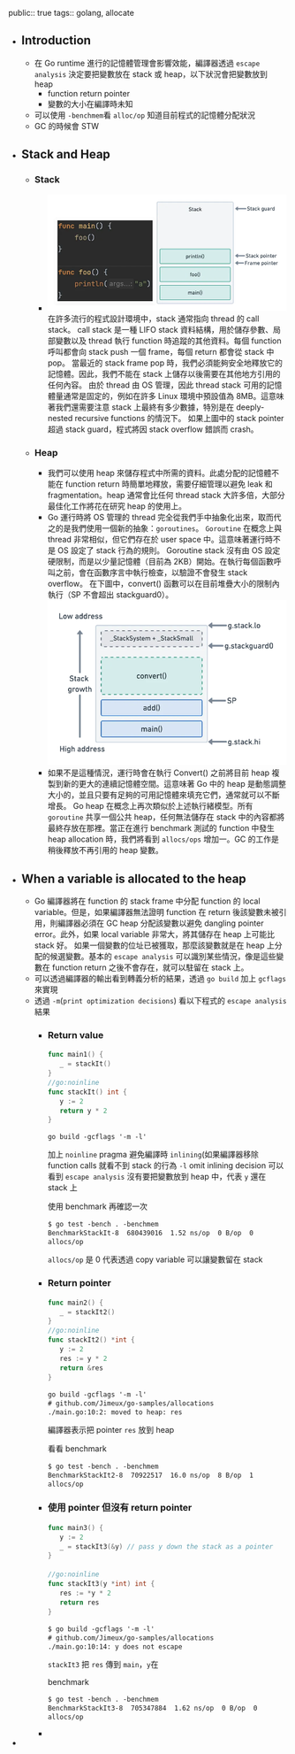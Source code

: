 public:: true
tags:: golang, allocate

- ## Introduction
	- 在 Go runtime 進行的記憶體管理會影響效能，編譯器透過 `escape analysis` 決定要把變數放在 stack 或 heap，以下狀況會把變數放到 heap
		- function return pointer
		- 變數的大小在編譯時未知
	- 可以使用 `-benchmem`看 `alloc/op` 知道目前程式的記憶體分配狀況
	- GC 的時候會 STW
- ## Stack and Heap
	- ### Stack
		- ![image.png](../assets/image_1727526133129_0.png) 
		  在許多流行的程式設計環境中，stack 通常指向 thread 的 call stack。
		  call stack 是一種 LIFO stack 資料結構，用於儲存參數、局部變數以及 thread 執行 function 時追蹤的其他資料。每個 function 呼叫都會向 stack push 一個 frame，每個 return 都會從 stack 中 pop。
		  當最近的 stack frame pop 時，我們必須能夠安全地釋放它的記憶體。因此，我們不能在 stack 上儲存以後需要在其他地方引用的任何內容。
		  由於 thread 由 OS 管理，因此 thread stack 可用的記憶體量通常是固定的，例如在許多 Linux 環境中預設值為 8MB。這意味著我們還需要注意 stack 上最終有多少數據，特別是在 deeply-nested recursive functions 的情況下。
		  如果上圖中的 stack pointer 超過 stack guard，程式將因 stack overflow 錯誤而 crash。
	- ### Heap
		- 我們可以使用 heap 來儲存程式中所需的資料。此處分配的記憶體不能在 function return 時簡單地釋放，需要仔細管理以避免 leak 和 fragmentation。heap 通常會比任何 thread stack 大許多倍，大部分最佳化工作將花在研究 heap 的使用上。
		- Go 運行時將 OS 管理的 thread 完全從我們手中抽象化出來，取而代之的是我們使用一個新的抽象：`goroutines`。 
		  `Goroutine` 在概念上與 thread 非常相似，但它們存在於 user space 中。這意味著運行時不是 OS 設定了 stack 行為的規則。
		  Goroutine stack 沒有由 OS 設定硬限制，而是以少量記憶體（目前為 2KB）開始。在執行每個函數呼叫之前，會在函數序言中執行檢查，以驗證不會發生 stack overflow。
		  在下圖中，convert() 函數可以在目前堆疊大小的限制內執行（SP 不會超出 stackguard0）。
		  ![image.png](../assets/image_1727526407993_0.png)
		- 如果不是這種情況，運行時會在執行 Convert() 之前將目前 heap 複製到新的更大的連續記憶體空間。這意味著 Go 中的 heap 是動態調整大小的，並且只要有足夠的可用記憶體來填充它們，通常就可以不斷增長。
		  Go heap 在概念上再次類似於上述執行緒模型。所有 `goroutine` 共享一個公共 heap，任何無法儲存在 stack 中的內容都將最終存放在那裡。當正在進行 benchmark 測試的 function 中發生 heap allocation 時，我們將看到 `allocs/ops` 增加一。GC 的工作是稍後釋放不再引用的 heap 變數。
- ## When a variable is allocated to the heap
	- Go 編譯器將在 function 的 stack frame 中分配 function 的 local variable。但是，如果編譯器無法證明 function 在 return 後該變數未被引用，則編譯器必須在 GC heap 分配該變數以避免 dangling pointer error。此外，如果 local variable 非常大，將其儲存在 heap 上可能比 stack 好。
	  如果一個變數的位址已被獲取，那麼該變數就是在 heap 上分配的候選變數。基本的 `escape analysis` 可以識別某些情況，像是這些變數在 function return 之後不會存在，就可以駐留在 stack 上。
	- 可以透過編譯器的輸出看到轉義分析的結果，透過 `go build` 加上 `gcflags` 來實現
	- 透過 `-m`(`print optimization decisions`) 看以下程式的 `escape analysis` 結果
		- ### Return value
		  ```go
		  func main1() {
		     _ = stackIt()
		  }
		  //go:noinline
		  func stackIt() int {
		     y := 2
		     return y * 2
		  }
		  ```
		  
		  ```shell
		  go build -gcflags '-m -l'
		  ```
		  加上 `noinline` pragma 避免編譯時 `inlining`(如果編譯器移除 function calls 就看不到 stack 的行為
		  `-l` omit inlining decision
		  可以看到 `escape analysis` 沒有要把變數放到 heap 中，代表 `y` 還在 stack 上
		  
		  使用 benchmark 再確認一次
		  ```shell
		  $ go test -bench . -benchmem
		  BenchmarkStackIt-8  680439016  1.52 ns/op  0 B/op  0 allocs/op
		  ```
		  `allocs/op` 是 0 代表透過 copy variable 可以讓變數留在 stack
		- ### Return pointer
		  
		  ```go
		  func main2() {
		     _ = stackIt2()
		  }
		  //go:noinline
		  func stackIt2() *int {
		     y := 2
		     res := y * 2
		     return &res
		  }
		  ```
		  
		  ```shell
		  go build -gcflags '-m -l'
		  # github.com/Jimeux/go-samples/allocations
		  ./main.go:10:2: moved to heap: res
		  ```
		  編譯器表示把 pointer `res` 放到 heap
		  
		  看看 benchmark
		  ```shell
		  $ go test -bench . -benchmem
		  BenchmarkStackIt2-8  70922517  16.0 ns/op  8 B/op  1 allocs/op
		  ```
		- ### 使用 pointer 但沒有 return pointer
		  
		  ```go
		  func main3() {
		     y := 2
		     _ = stackIt3(&y) // pass y down the stack as a pointer
		  }
		  
		  //go:noinline
		  func stackIt3(y *int) int {
		     res := *y * 2
		     return res
		  }
		  ```
		  
		  ```shell
		  $ go build -gcflags '-m -l'
		  # github.com/Jimeux/go-samples/allocations
		  ./main.go:10:14: y does not escape
		  ```
		  `stackIt3` 把 `res` 傳到 `main`，`y`在
		  
		  benchmark
		  ```shell
		  $ go test -bench . -benchmem
		  BenchmarkStackIt3-8  705347884  1.62 ns/op  0 B/op  0 allocs/op
		  ```
		-
-